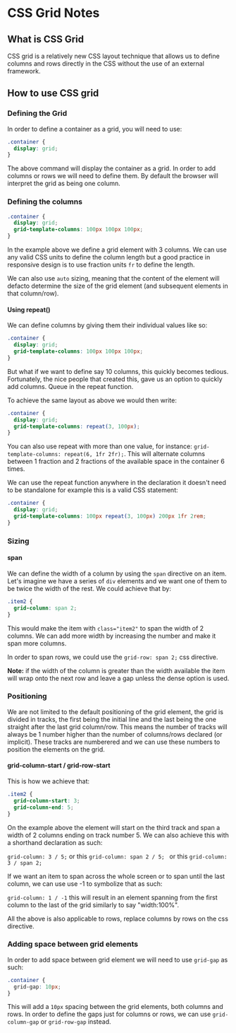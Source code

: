 # CSS Grid Notes

## What is CSS Grid

CSS grid is a relatively new CSS layout technique that allows us to define columns and rows directly in the CSS without the use of an external framework.

## How to use CSS grid

### Defining the Grid

In order to define a container as a grid, you will need to use:

```css
.container {
  display: grid;
}
```

The above command will display the container as a grid. In order to add columns or rows we will need to define them. By default the browser will interpret the grid as being one column.

### Defining the columns

```css
.container {
  display: grid;
  grid-template-columns: 100px 100px 100px;
}
```

In the example above we define a grid element with 3 columns. We can use any valid CSS units to define the column length but a good practice in responsive design is to use fraction units `fr` to define the length.

We can also use `auto` sizing, meaning that the content of the element will defacto determine the size of the grid element (and subsequent elements in that column/row).

#### Using repeat()

We can define columns by giving them their individual values like so:

```css
.container {
  display: grid;
  grid-template-columns: 100px 100px 100px;
}
```
But what if we want to define say 10 columns, this quickly becomes tedious. Fortunately, the nice people that created this, gave us an option to quickly add columns. Queue in the repeat function.

To achieve the same layout as above we would then write:

```css
.container {
  display: grid;
  grid-template-columns: repeat(3, 100px);
}
```
You can also use repeat with more than one value, for instance: `grid-template-columns: repeat(6, 1fr 2fr);`. This will alternate columns between 1 fraction and 2 fractions of the available space in the container 6 times.

We can use the repeat function anywhere in the declaration it doesn't need to be standalone for example this is a valid CSS statement:

```css
.container {
  display: grid;
  grid-template-columns: 100px repeat(3, 100px) 200px 1fr 2rem;
}
```

### Sizing 

#### span

We can define the width of a column by using the `span` directive on an item. Let's imagine we have a series of `div` elements and we want one of them to be twice the width of the rest. We could achieve that by:

```css
.item2 {
  grid-column: span 2;
}
``` 
This would make the item with `class="item2"` to span the width of 2 columns. We can add more width by increasing the number and make it span more columns.

In order to span rows, we could use the `grid-row: span 2;` css directive.

**Note:** if the width of the column is greater than the width available the item will wrap onto the next row and leave a gap unless the dense option is used.

### Positioning

We are not limited to the default positioning of the grid element, the grid is divided in tracks, the first being the initial line and the last being the one straight after the last grid column/row. This means the number of tracks will always be 1 number higher than the number of columns/rows declared (or implicit). These tracks are numberered and we can use these numbers to position the elements on the grid.

#### grid-column-start / grid-row-start 

This is how we achieve that:

```css
.item2 {
  grid-column-start: 3;
  grid-column-end: 5;
}
``` 
On the example above the element will start on the third track and span a width of 2 columns ending on track number 5. We can also achieve this with a shorthand declaration as such: 

`grid-column: 3 / 5;` or this `grid-column: span 2 / 5; ` or this `grid-column: 3 / span 2; `

If we want an item to span across the whole screen or to span until the last column, we can use use -1 to symbolize that as such:

`grid-column: 1 / -1` this will result in an element spanning from the first column to the last of the grid similarly to say "width:100%".

All the above is also applicable to rows, replace columns by rows on the css directive.


### Adding space between grid elements

In order to add space between grid element we will need to use `grid-gap` as such:

```css
.container {
  grid-gap: 10px;
}
```

This will add a `10px` spacing between the grid elements, both columns and rows. In order to define the gaps just for columns or rows, we can use `grid-column-gap` or `grid-row-gap` instead.

